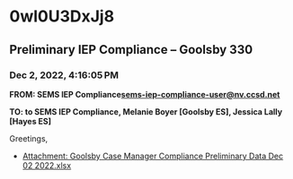 # 0wl0U3DxJj8
## Preliminary IEP Compliance – Goolsby 330
### Dec 2, 2022, 4:16:05 PM
**FROM: SEMS IEP Compliance<sems-iep-compliance-user@nv.ccsd.net>**

**TO: to SEMS IEP Compliance, Melanie Boyer [Goolsby ES], Jessica Lally [Hayes ES]**


Greetings, 





* [Attachment: Goolsby Case Manager Compliance Preliminary Data Dec 02 2022.xlsx](0wl0U3DxJj8-attachment-1.xlsx)
